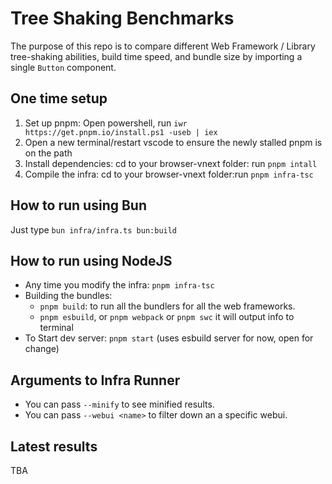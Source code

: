 # Tree Shaking Benchmarks

The purpose of this repo is to compare different Web Framework / Library tree-shaking abilities, build time speed, and bundle size by importing a single `Button` component. 

## One time setup
1. Set up pnpm: Open powershell, run `iwr https://get.pnpm.io/install.ps1 -useb | iex`
2. Open a new terminal/restart vscode to ensure the newly stalled pnpm is on the path
3. Install dependencies: cd to your browser-vnext folder: run `pnpm intall`
4. Compile the infra: cd to your browser-vnext folder:run `pnpm infra-tsc`

## How to run using Bun
Just type `bun infra/infra.ts bun:build`

## How to run using NodeJS
- Any time you modify the infra: `pnpm infra-tsc`
- Building the bundles:
    - `pnpm build`: to run all the bundlers for all the web frameworks.
    - `pnpm esbuild`, or `pnpm webpack` or `pnpm swc` it will output info to terminal
- To Start dev server: `pnpm start` (uses esbuild server for now, open for change)

## Arguments to Infra Runner
-  You can pass `--minify` to see minified results.
-  You can pass `--webui <name>` to filter down an a specific webui.

## Latest results
TBA
